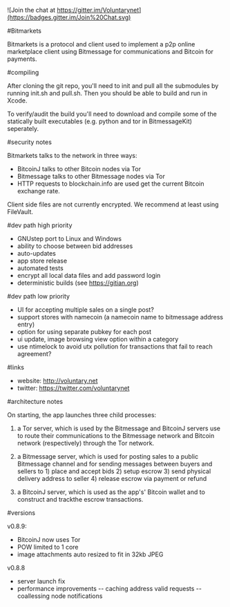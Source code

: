 
![Join the chat at https://gitter.im/Voluntarynet](https://badges.gitter.im/Join%20Chat.svg)

#Bitmarkets

Bitmarkets is a protocol and client used to implement a p2p online marketplace client using Bitmessage for communications and Bitcoin for payments.

#compiling

After cloning the git repo, you'll need to init and pull all the submodules by running init.sh and pull.sh. Then you should be able to build and run in Xcode.

To verify/audit the build you'll need to download and compile some of the statically built executables (e.g. python and tor in BitmessageKit) seperately.

#security notes

Bitmarkets talks to the network in three ways:
- BitcoinJ talks to other Bitcoin nodes via Tor
- Bitmessage talks to other Bitmessage nodes via Tor
- HTTP requests to blockchain.info are used get the current Bitcoin exchange rate.

Client side files are not currently encrypted. We recommend at least using FileVault.


#dev path high priority

- GNUstep port to Linux and Windows
- ability to choose between bid addresses
- auto-updates 
- app store release
- automated tests
- encrypt all local data files and add password login
- deterministic builds (see https://gitian.org) 

#dev path low priority

- UI for accepting multiple sales on a single post?
- support stores with namecoin (a namecoin name to bitmessage address entry)
- option for using separate pubkey for each post
- ui update, image browsing view option within a category
- use ntimelock to avoid utx pollution for transactions that fail to reach agreement?


#links

- website: http://voluntary.net
- twitter: https://twitter.com/voluntarynet


#architecture notes

On starting, the app launches three child processes: 

1) a Tor server, which is used by the Bitmessage and BitcoinJ servers use to route their communications to the Bitmessage network and Bitcoin network (respectively) through the Tor network.

2) a Bitmessage server, which is used for posting sales to a public Bitmessage channel and for sending messages between buyers and sellers to 1) place and accept bids 2) setup escrow 3) send physical delivery address to seller 4) release escrow via payment or refund

3) a BitcoinJ server, which is used as the app's' Bitcoin wallet and to construct and trackthe escrow transactions.


#versions

v0.8.9: 
- BitcoinJ now uses Tor
- POW limited to 1 core
- image attachments auto resized to fit in 32kb JPEG

v0.8.8
- server launch fix
- performance improvements 
-- caching address valid requests
-- coallessing node notifications
